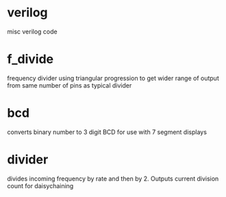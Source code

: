 # verilog
misc verilog code

# f_divide 
frequency divider using triangular progression to get wider range of output from same number of pins as typical divider

# bcd
converts binary number to 3 digit BCD for use with 7 segment displays

# divider
divides incoming frequency by rate and then by 2. Outputs current division count for daisychaining


